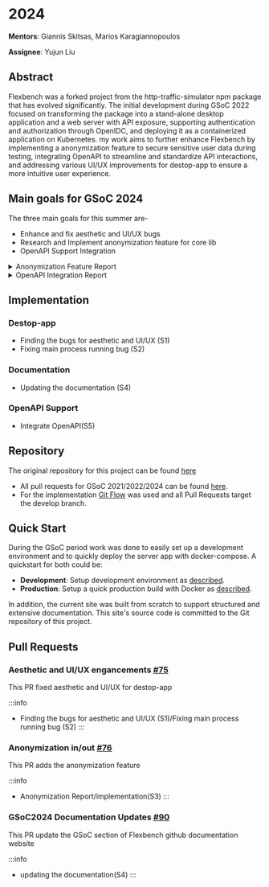 # 2024

**Mentors**: Giannis Skitsas, Marios Karagiannopoulos

**Assignee**: Yujun Liu

## Abstract

Flexbench was a forked project from the http-traffic-simulator npm package that has evolved significantly. The initial development during GSoC 2022 focused on transforming the package into a stand-alone desktop application and a web server with API exposure, supporting authentication and authorization through OpenIDC, and deploying it as a containerized application on Kubernetes. my work aims to further enhance Flexbench by implementing a anonymization feature to secure sensitive user data during testing, integrating OpenAPI to streamline and standardize API interactions, and addressing various UI/UX improvements for destop-app to ensure a more intuitive user experience. 

## Main goals for GSoC 2024

The three main goals for this summer are-

- Enhance and fix aesthetic and UI/UX bugs
- Research and Implement anonymization feature for core lib
- OpenAPI Support Integration


<details>
<summary>Anonymization Feature Report</summary>

[Anonymization Feature Report](Anonymization-Feature-Report.md)

</details>

<details>
<summary>OpenAPI Integration Report</summary>

[OpenAPI Integration Report](OpenAPI-Integration-Report.md)

</details>

## Implementation 

### Destop-app

- Finding the bugs for aesthetic and UI/UX (S1)
- Fixing main process running bug (S2)

### Documentation

- Updating the documentation (S4)

### OpenAPI Support

- Integrate OpenAPI(S5)

## Repository

The original repository for this project can be found [here](https://github.com/flexivian/flexbench) 

- All pull requests for GSoC 2021/2022/2024 can be found [here](https://github.com/flexivian/flexbench/pulls?q=).
- For the implementation [Git Flow](https://www.atlassian.com/git/tutorials/comparing-workflows/gitflow-workflow) was used and all Pull Requests target the develop branch.
<!-- - All Pull Requests are squashed to one commit so that the history of the repository is cleaner. -->

## Quick Start

During the GSoC period work was done to easily set up a development environment and to quickly deploy the server app with docker-compose. A quickstart for both could be:

- **Development**: Setup development environment as [described](../Installation/development.md).
- **Production**: Setup a quick production build with Docker as [described](../Installation/production.md).

In addition, the current site was built from scratch to support structured and extensive documentation. This site's source code is committed to the Git repository of this project.

## Pull Requests

### Aesthetic and UI/UX engancements [#75](https://github.com/flexivian/flexbench/pull/75)

This PR fixed aesthetic and UI/UX for destop-app

:::info
- Finding the bugs for aesthetic and UI/UX (S1)/Fixing main process running bug (S2)
:::

### Anonymization in/out [#76](https://github.com/flexivian/flexbench/pull/76)

This PR adds the anonymization feature 

:::info
- Anonymization Report/implementation(S3)
:::

### GSoC2024 Documentation Updates [#90](https://github.com/flexivian/flexbench/pull/90)

This PR update the GSoC section of Flexbench github documentation website 

:::info
- updating the documentation(S4)
:::


